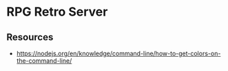 # RPG Retro Server

## Resources

- https://nodejs.org/en/knowledge/command-line/how-to-get-colors-on-the-command-line/
